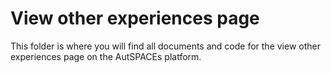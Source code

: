 # View other experiences page

This folder is where you will find all documents and code for the view other experiences page on the AutSPACEs platform.
